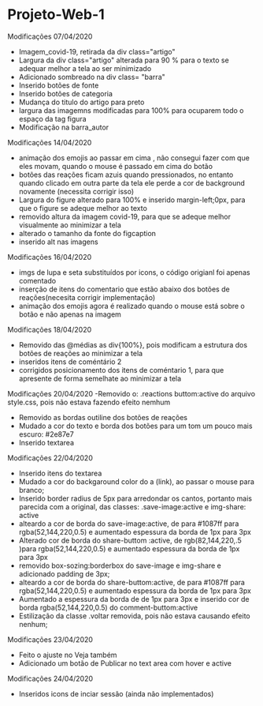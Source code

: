 # Projeto-Web-1
Modificações 07/04/2020
- Imagem_covid-19, retirada da div class="artigo"
- Largura da div  class="artigo" alterada para 90 % para o texto se adequar melhor a tela ao ser minimizado
- Adicionado sombreado na div class= "barra"
- Inserido botões de fonte
- Inserido botões de categoria
- Mudança do titulo do artigo para preto
- largura das imagemns modificadas para 100% para ocuparem todo o espaço da tag figura
- Modificação na barra_autor

 Modificações 14/04/2020
 -  animação dos emojis ao passar em cima , não consegui fazer com que eles movam, quando o mouse é passado em cima do botão
 -  botões das reações ficam azuis  quando pressionados, no entanto quando clicado em outra parte da tela ele perde a cor de background novamente (necessita corrigir isso)
 - Largura do figure alterado para 100% e  inserido margin-left;0px, para que o figure se adeque melhor ao texto
 - removido altura da imagem covid-19, para que se adeque  melhor visualmente ao minimizar a tela 
 - alterado o tamanho da fonte do figcaption
 - inserido alt nas imagens
 
 Modificações 16/04/2020
 - imgs de lupa e seta substituídos por icons, o código origianl foi apenas comentado
 - inserção de itens do comentario que estão abaixo dos botões de reações(necesita corrigir implementação)
 - animação dos emojis agora é realizado quando o mouse está sobre o botão e não apenas na imagem
 
 Modificações 18/04/2020
 - Removido das @médias as div{100%}, pois modificam a estrutura dos botões de reações ao minimizar a tela 
 - inseridos itens de coméntário 2
 - corrigidos posicionamento dos itens de coméntario 1, para que apresente de forma semelhate ao minimizar a tela
 
Modificações 20/04/2020 
 -Removido o: .reactions buttom:active do arquivo style.css, pois não estava fazendo efeito nemhum
- Removido as bordas outiline dos botões de reações
- Mudado a cor do texto e borda dos botões para um tom um pouco mais escuro: #2e87e7
- Inserido textarea

Modificações 22/04/2020
- Inserido itens do textarea
- Mudado a cor do backgaround color do a (link), ao passar o mouse para branco;
- Inserido border radius de 5px para arredondar os cantos, portanto mais parecida com a original, das classes: .save-image:active e img-share: active
- alteardo a cor de borda do save-image:active, de para #1087ff  para rgba(52,144,220,0.5) e aumentado espessura da borda de 1px para 3px
- Alterado cor de borda do share-buttom :active, de rgb(82,144,220,.5 )para rgba(52,144,220,0.5)  e aumentado espessura da borda de 1px para 3px
- removido box-sozing:borderbox do save-image e img-share e adicionado padding de 3px;
- alteardo a cor de borda do share-buttom:active, de para #1087ff  para rgba(52,144,220,0.5) e aumentado espessura da borda de 1px para 3px
- Aumentado a espessura da borda de de 1px para 3px e inserido cor de borda rgba(52,144,220,0.5) do comment-buttom:active
- Estilização da classe .voltar  removida, pois não estava causando efeito nenhum;

Modificações 23/04/2020
- Feito o ajuste no Veja também
- Adicionado um botão de Publicar no text area com hover e active 

Modificações 24/04/2020
 - Inseridos icons de inciar sessão (ainda não implementados)

 
 
